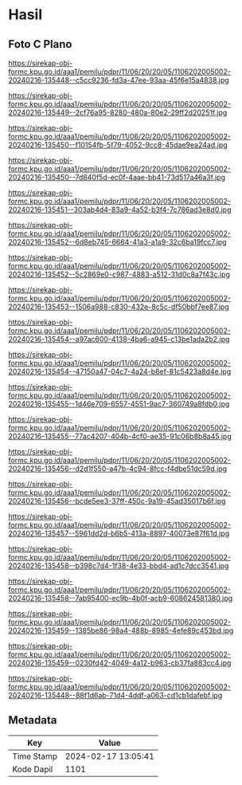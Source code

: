 # Hasil

## Foto C Plano

https://sirekap-obj-formc.kpu.go.id/aaa1/pemilu/pdpr/11/06/20/20/05/1106202005002-20240216-135448--c5cc9236-fd3a-47ee-93aa-45f6e15a4838.jpg

https://sirekap-obj-formc.kpu.go.id/aaa1/pemilu/pdpr/11/06/20/20/05/1106202005002-20240216-135449--2cf76a95-8280-480a-80e2-29ff2d20251f.jpg

https://sirekap-obj-formc.kpu.go.id/aaa1/pemilu/pdpr/11/06/20/20/05/1106202005002-20240216-135450--f10154fb-5f79-4052-9cc8-45dae9ea24ad.jpg

https://sirekap-obj-formc.kpu.go.id/aaa1/pemilu/pdpr/11/06/20/20/05/1106202005002-20240216-135450--7d840f5d-ec0f-4aae-bb41-73d517a46a3f.jpg

https://sirekap-obj-formc.kpu.go.id/aaa1/pemilu/pdpr/11/06/20/20/05/1106202005002-20240216-135451--303ab4d4-83a9-4a52-b3f4-7c786ad3e8d0.jpg

https://sirekap-obj-formc.kpu.go.id/aaa1/pemilu/pdpr/11/06/20/20/05/1106202005002-20240216-135452--6d8eb745-6664-41a3-a1a9-32c6ba19fcc7.jpg

https://sirekap-obj-formc.kpu.go.id/aaa1/pemilu/pdpr/11/06/20/20/05/1106202005002-20240216-135452--5c2869e0-c987-4883-a512-31d0c8a7f43c.jpg

https://sirekap-obj-formc.kpu.go.id/aaa1/pemilu/pdpr/11/06/20/20/05/1106202005002-20240216-135453--1506a988-c830-432e-8c5c-df50bbf7ee87.jpg

https://sirekap-obj-formc.kpu.go.id/aaa1/pemilu/pdpr/11/06/20/20/05/1106202005002-20240216-135454--a97ac600-4138-4ba6-a945-c13be1ada2b2.jpg

https://sirekap-obj-formc.kpu.go.id/aaa1/pemilu/pdpr/11/06/20/20/05/1106202005002-20240216-135454--47150a47-04c7-4a24-b6ef-81c5423a8d4e.jpg

https://sirekap-obj-formc.kpu.go.id/aaa1/pemilu/pdpr/11/06/20/20/05/1106202005002-20240216-135455--1d46e709-6557-4551-9ac7-360749a8fdb0.jpg

https://sirekap-obj-formc.kpu.go.id/aaa1/pemilu/pdpr/11/06/20/20/05/1106202005002-20240216-135455--77ac4207-404b-4cf0-ae35-91c06b8b8a45.jpg

https://sirekap-obj-formc.kpu.go.id/aaa1/pemilu/pdpr/11/06/20/20/05/1106202005002-20240216-135456--d2d1f550-a47b-4c94-8fcc-f4dbe51dc59d.jpg

https://sirekap-obj-formc.kpu.go.id/aaa1/pemilu/pdpr/11/06/20/20/05/1106202005002-20240216-135456--bcde5ee3-37ff-450c-9a19-45ad35017b6f.jpg

https://sirekap-obj-formc.kpu.go.id/aaa1/pemilu/pdpr/11/06/20/20/05/1106202005002-20240216-135457--5961dd2d-b6b5-413a-8897-40073e87f61d.jpg

https://sirekap-obj-formc.kpu.go.id/aaa1/pemilu/pdpr/11/06/20/20/05/1106202005002-20240216-135458--b398c7d4-1f38-4e33-bbd4-ad1c7dcc3541.jpg

https://sirekap-obj-formc.kpu.go.id/aaa1/pemilu/pdpr/11/06/20/20/05/1106202005002-20240216-135458--7ab95400-ec9b-4b0f-acb9-608624581380.jpg

https://sirekap-obj-formc.kpu.go.id/aaa1/pemilu/pdpr/11/06/20/20/05/1106202005002-20240216-135459--1385be86-98a4-488b-8985-4efe89c453bd.jpg

https://sirekap-obj-formc.kpu.go.id/aaa1/pemilu/pdpr/11/06/20/20/05/1106202005002-20240216-135459--0230fd42-4049-4a12-b963-cb37fa883cc4.jpg

https://sirekap-obj-formc.kpu.go.id/aaa1/pemilu/pdpr/11/06/20/20/05/1106202005002-20240216-135448--88f1d6ab-71d4-4ddf-a063-cd1cb1dafebf.jpg


## Metadata

| Key        | Value               |
| ---------- | ------------------- |
| Time Stamp | 2024-02-17 13:05:41 |
| Kode Dapil | 1101                |



